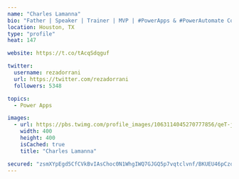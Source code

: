 ```yaml
---
name: "Charles Lamanna"
bio: "Father | Speaker | Trainer | MVP | #PowerApps & #PowerAutomate Community Super User | YouTuber Right-pointing triangle http://youtube.com/c/rezadorrani | Learn - Share - Clockwise rightwards and leftwards open circle arrows"
location: Houston, TX
type: "profile"
heat: 147

website: https://t.co/tAcqSdqguf

twitter:
  username: rezadorrani
  url: https://twitter.com/rezadorrani
  followers: 5348

topics:
  - Power Apps

images:
  - url: https://pbs.twimg.com/profile_images/1063114045270777856/qeT-jpWr_400x400.jpg
    width: 400
    height: 400
    isCached: true
    title: "Charles Lamanna"

secured: "zsmXYpEgd5CfCVkBvIAsChoc0N1WhgIWQ7GJGQ5p7vqtclvnf/BKUEU46pCzqiVcYUsuiOOlKQ1FpjzPrgaIRKb2dIa4yQZ8kfWZoKlxiUCEMfN+ClcxF6yWlVX8jiJUg/a2SmkjaqBgj/L99bbZdnqdkNWmifOJJgJm7S+IA8GZc3AGevyXUqL25oEDWz7w6i6seNhRlHJG85Z8X7s+HqVKw2z7XkcM3Wc8cPiZSvRpKoUg3zjpKC8pKG3Y4RqSx6dr8drQpm6jFWt+u2SMYusejAK1hPAMhggcwUX6bBiyEM1pe3cubs3w7nfjC90jajTpVXvei9/OqP6NO9bSTaowJ8oSZTBseIor6UHCOQyTELBM+faadOC+5Yt7OFTtTxjrsGSh/EJmMngfaqFvGw/Rg/kUXdm9pgiZGfRWcmM=;u4TMq47RsEhDpr/b9I129g=="
---
```


